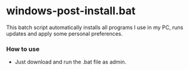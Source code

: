 # windows-post-install.bat

This batch script automatically installs all programs I use in my PC, runs updates and apply some personal preferences.

### How to use
* Just download and run the .bat file as admin.

